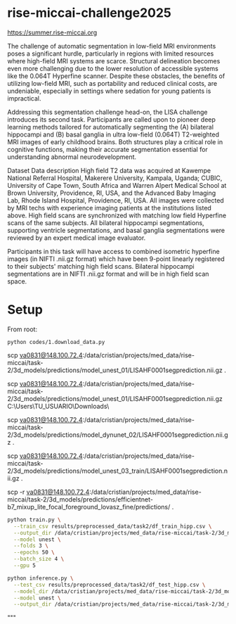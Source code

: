 # rise-miccai-challenge2025


https://summer.rise-miccai.org

The challenge of automatic segmentation in low-field MRI environments poses a significant hurdle, particularly in regions with limited resources where high-field MRI systems are scarce. Structural delineation becomes even more challenging due to the lower resolution of accessible systems like the 0.064T Hyperfine scanner. Despite these obstacles, the benefits of utilizing low-field MRI, such as portability and reduced clinical costs, are undeniable, especially in settings where sedation for young patients is impractical.

Addressing this segmentation challenge head-on, the LISA challenge introduces its second task. Participants are called upon to pioneer deep learning methods tailored for automatically segmenting the (A) bilateral hippocampi and (B) basal ganglia in ultra low-field (0.064T) T2-weighted MRI images of early childhood brains. Both structures play a critical role in cognitive functions, making their accurate segmentation essential for understanding abnormal neurodevelopment.


Dataset
Data description
High field T2 data was acquired at Kawempe National Referral Hospital, Makerere University, Kampala, Uganda; CUBIC, University of Cape Town, South Africa and Warren Alpert Medical School at Brown University, Providence, RI, USA, and the Advanced Baby Imaging Lab, Rhode Island Hospital, Providence, RI, USA. All images were collected by MRI techs with experience imaging patients at the institutions listed above. High field scans are synchronized with matching low field Hyperfine scans of the same subjects. All bilateral hippocampi segmentations, supporting ventricle segmentations, and basal ganglia segmentations were reviewed by an expert medical image evaluator.

Participants in this task will have access to combined isometric hyperfine images (in NIFTI .nii.gz format) which have been 9-point linearly registered to their subjects' matching high field scans. Bilateral hippocampi segmentations are in NIFTI .nii.gz format and will be in high field scan space.


# Setup

From root:
```
python codes/1.download_data.py
```

scp va0831@148.100.72.4:/data/cristian/projects/med_data/rise-miccai/task-2/3d_models/predictions/model_unest_01/LISAHF0001segprediction.nii.gz .

scp va0831@148.100.72.4:/data/cristian/projects/med_data/rise-miccai/task-2/3d_models/predictions/model_unest_01/LISAHF0001segprediction.nii.gz C:\Users\TU_USUARIO\Downloads\


scp va0831@148.100.72.4:/data/cristian/projects/med_data/rise-miccai/task-2/3d_models/predictions/model_dynunet_02/LISAHF0001segprediction.nii.gz .

scp va0831@148.100.72.4:/data/cristian/projects/med_data/rise-miccai/task-2/3d_models/predictions/model_unest_03_train/LISAHF0001segprediction.nii.gz .

scp -r va0831@148.100.72.4:/data/cristian/projects/med_data/rise-miccai/task-2/3d_models/predictions/efficientnet-b7_mixup_lite_focal_foreground_lovasz_fine/predictions/ .



```bash
python train.py \
  --train_csv results/preprocessed_data/task2/df_train_hipp.csv \
  --output_dir /data/cristian/projects/med_data/rise-miccai/task-2/3d_models/results/model_unest_01 \
  --model unest \
  --folds 3 \
  --epochs 50 \
  --batch_size 4 \
  --gpu 5
```


```bash
python inference.py \
  --test_csv results/preprocessed_data/task2/df_test_hipp.csv \
  --model_dir /data/cristian/projects/med_data/rise-miccai/task-2/3d_models/results/model_unest_01/fold_0 \
  --model unest \
  --output_dir /data/cristian/projects/med_data/rise-miccai/task-2/3d_models/predictions/model_unest_01/
```
"""